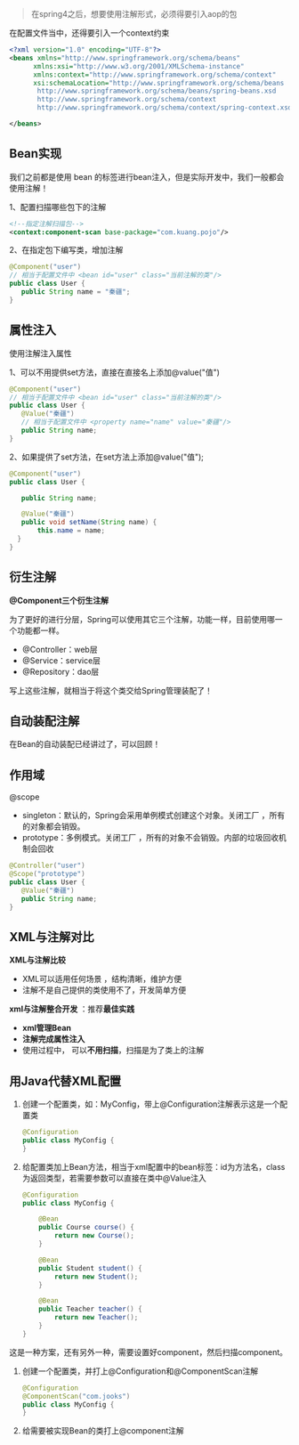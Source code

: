 > 在spring4之后，想要使用注解形式，必须得要引入aop的包

在配置文件当中，还得要引入一个context约束

```xml
<?xml version="1.0" encoding="UTF-8"?>
<beans xmlns="http://www.springframework.org/schema/beans"
      xmlns:xsi="http://www.w3.org/2001/XMLSchema-instance"
      xmlns:context="http://www.springframework.org/schema/context"
      xsi:schemaLocation="http://www.springframework.org/schema/beans
       http://www.springframework.org/schema/beans/spring-beans.xsd
       http://www.springframework.org/schema/context
       http://www.springframework.org/schema/context/spring-context.xsd">

</beans>
```

## Bean实现

我们之前都是使用 bean 的标签进行bean注入，但是实际开发中，我们一般都会使用注解！

1、配置扫描哪些包下的注解

```xml
<!--指定注解扫描包-->
<context:component-scan base-package="com.kuang.pojo"/>
```

2、在指定包下编写类，增加注解

```java
@Component("user")
// 相当于配置文件中 <bean id="user" class="当前注解的类"/>
public class User {
   public String name = "秦疆";
}
```

## 属性注入

使用注解注入属性

1、可以不用提供set方法，直接在直接名上添加@value("值")

```java
@Component("user")
// 相当于配置文件中 <bean id="user" class="当前注解的类"/>
public class User {
   @Value("秦疆")
   // 相当于配置文件中 <property name="name" value="秦疆"/>
   public String name;
}
```

2、如果提供了set方法，在set方法上添加@value("值");

```java
@Component("user")
public class User {

   public String name;

   @Value("秦疆")
   public void setName(String name) {
       this.name = name;
  }
}
```

## 衍生注解

**@Component三个衍生注解**

为了更好的进行分层，Spring可以使用其它三个注解，功能一样，目前使用哪一个功能都一样。

- @Controller：web层
- @Service：service层
- @Repository：dao层

写上这些注解，就相当于将这个类交给Spring管理装配了！

## 自动装配注解

在Bean的自动装配已经讲过了，可以回顾！

## 作用域

@scope

- singleton：默认的，Spring会采用单例模式创建这个对象。关闭工厂 ，所有的对象都会销毁。
- prototype：多例模式。关闭工厂 ，所有的对象不会销毁。内部的垃圾回收机制会回收

```java
@Controller("user")
@Scope("prototype")
public class User {
   @Value("秦疆")
   public String name;
}
```

## XML与注解对比

**XML与注解比较**

- XML可以适用任何场景 ，结构清晰，维护方便
- 注解不是自己提供的类使用不了，开发简单方便

**xml与注解整合开发** ：推荐**最佳实践**

- **xml管理Bean**
- **注解完成属性注入**
- 使用过程中， 可以**不用扫描**，扫描是为了类上的注解

## 用Java代替XML配置

1. 创建一个配置类，如：MyConfig，带上@Configuration注解表示这是一个配置类

   ```java
   @Configuration
   public class MyConfig {
   }
   ```

2. 给配置类加上Bean方法，相当于xml配置中的bean标签：id为方法名，class为返回类型，若需要参数可以直接在类中@Value注入

   ```java
   @Configuration
   public class MyConfig {
   
       @Bean
       public Course course() {
           return new Course();
       }
   
       @Bean
       public Student student() {
           return new Student();
       }
   
       @Bean
       public Teacher teacher() {
           return new Teacher();
       }
   }
   ```

这是一种方案，还有另外一种，需要设置好component，然后扫描component。

1. 创建一个配置类，并打上@Configuration和@ComponentScan注解

   ```java
   @Configuration
   @ComponentScan("com.jooks")
   public class MyConfig {
   }
   ```

2. 给需要被实现Bean的类打上@component注解

